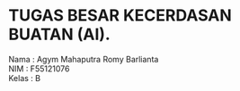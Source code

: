 # TUGAS BESAR KECERDASAN BUATAN (AI).

Nama  : Agym Mahaputra Romy Barlianta <br>
NIM   : F55121076 <br>
Kelas : B <br>
